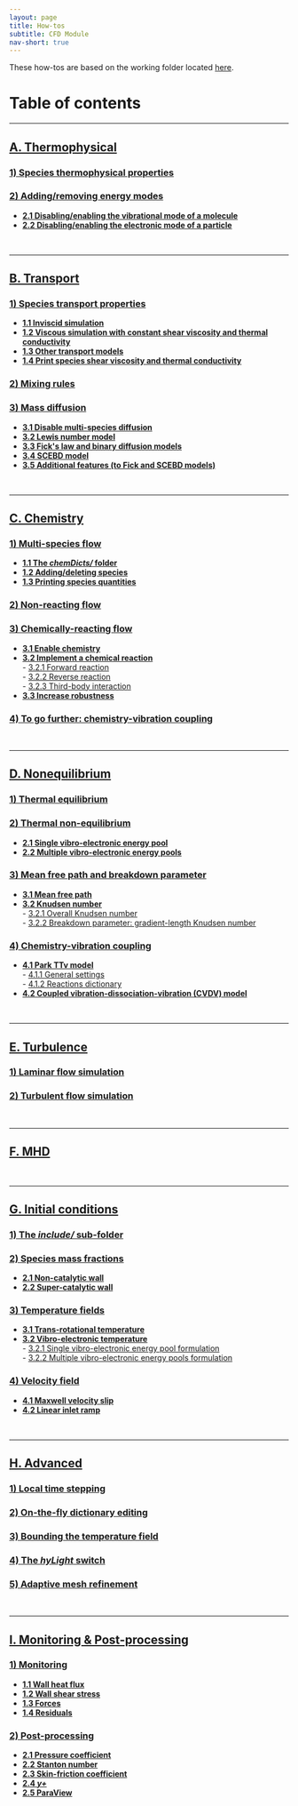 ```yaml
---
layout: page
title: How-tos
subtitle: CFD Module
nav-short: true
---
```


These how-tos are based on the working folder located [here](https://github.com/vincentcasseau/hyStrath/tree/master/run/hyStrath/hy2Foam/genericCase).  

# Table of contents

---  
## [A. Thermophysical](https://vincentcasseau.github.io/how-tos-cfd-thermophysical/)
### [1) Species thermophysical properties](https://vincentcasseau.github.io/how-tos-cfd-thermophysical/#1-species-thermophysical-properties)
### [2) Adding/removing energy modes](https://vincentcasseau.github.io/how-tos-cfd-thermophysical/#2-addingremoving-energy-modes)
+ **[2.1 Disabling/enabling the vibrational mode of a molecule](https://vincentcasseau.github.io/how-tos-cfd-thermophysical/#21-disablingenabling-the-vibrational-mode-of-a-molecule)**  
+ **[2.2 Disabling/enabling the electronic mode of a particle](https://vincentcasseau.github.io/how-tos-cfd-thermophysical/#22-disablingenabling-the-electronic-mode-of-a-particle)**  

<br>

---  
## [B. Transport](https://vincentcasseau.github.io/how-tos-cfd-transport/)
### [1) Species transport properties](https://vincentcasseau.github.io/how-tos-cfd-transport/#1-species-shear-viscosity-and-thermal-conductivity)
+ **[1.1 Inviscid simulation](https://vincentcasseau.github.io/how-tos-cfd-transport/#11-inviscid-simulation)**  
+ **[1.2 Viscous simulation with constant shear viscosity and thermal conductivity](https://vincentcasseau.github.io/how-tos-cfd-transport/#12-viscous-simulation-with-constant-shear-viscosity-and-thermal-conductivity)**  
+ **[1.3 Other transport models](https://vincentcasseau.github.io/how-tos-cfd-transport/#13-other-transport-models)**  
+ **[1.4 Print species shear viscosity and thermal conductivity](https://vincentcasseau.github.io/how-tos-cfd-transport/#14-print-species-shear-viscosity-and-thermal-conductivity)**  

### [2) Mixing rules](https://vincentcasseau.github.io/how-tos-cfd-transport/#2-mixing-rules)  

### [3) Mass diffusion](https://vincentcasseau.github.io/how-tos-cfd-transport/#3-mass-diffusion)  
+ **[3.1 Disable multi-species diffusion](https://vincentcasseau.github.io/how-tos-cfd-transport/#31-disable-multi-species-diffusion)**  
+ **[3.2 Lewis number model](https://vincentcasseau.github.io/how-tos-cfd-transport/#32-lewis-number-model)**  
+ **[3.3 Fick's law and binary diffusion models](https://vincentcasseau.github.io/how-tos-cfd-transport/#33-ficks-law-and-binary-diffusion-models)**  
+ **[3.4 SCEBD model](https://vincentcasseau.github.io/how-tos-cfd-transport/#34-scebd-model)**  
+ **[3.5 Additional features (to Fick and SCEBD models)](https://vincentcasseau.github.io/how-tos-cfd-transport/#35-additional-features-to-fick-and-scebd-models)**  

<br>

---  
## [C. Chemistry](https://vincentcasseau.github.io/how-tos-cfd-chemistry/)
### [1) Multi-species flow](https://vincentcasseau.github.io/how-tos-cfd-chemistry/#1-multi-species-flow)
+ **[1.1 The _chemDicts/_ folder](https://vincentcasseau.github.io/how-tos-cfd-chemistry/#11-the-chemdicts-folder)**  
+ **[1.2 Adding/deleting species](https://vincentcasseau.github.io/how-tos-cfd-chemistry/#12-addingdeleting-species)** 
+ **[1.3 Printing species quantities](https://vincentcasseau.github.io/how-tos-cfd-chemistry/#13-printing-species-quantities)**  

### [2) Non-reacting flow](https://vincentcasseau.github.io/how-tos-cfd-chemistry/#2-non-reacting-flow)

### [3) Chemically-reacting flow](https://vincentcasseau.github.io/how-tos-cfd-chemistry/#3-chemically-reacting-flow)
+ **[3.1 Enable chemistry](https://vincentcasseau.github.io/how-tos-cfd-chemistry/#31-enable-chemistry)**  
+ **[3.2 Implement a chemical reaction](https://vincentcasseau.github.io/how-tos-cfd-chemistry/#32-implementing-a-chemical-reaction)**  
      - [3.2.1 Forward reaction](https://vincentcasseau.github.io/how-tos-cfd-chemistry/#321-forward-reaction)  
      - [3.2.2 Reverse reaction](https://vincentcasseau.github.io/how-tos-cfd-chemistry/#322-reverse-reaction)  
      - [3.2.3 Third-body interaction](https://vincentcasseau.github.io/how-tos-cfd-chemistry/#323-third-body-interaction)  
+ **[3.3 Increase robustness](https://vincentcasseau.github.io/how-tos-cfd-chemistry/#33--increase-robustness)**  

### [4) To go further: chemistry-vibration coupling](https://vincentcasseau.github.io/how-tos-cfd-chemistry/#4-to-go-further-chemistry-vibration-coupling)

<br>

--- 
## [D. Nonequilibrium](https://vincentcasseau.github.io/how-tos-cfd-nonequilibrium/)
### [1) Thermal equilibrium](https://vincentcasseau.github.io/how-tos-cfd-nonequilibrium/#1-thermal-equilibrium)

### [2) Thermal non-equilibrium](https://vincentcasseau.github.io/how-tos-cfd-nonequilibrium/#2-thermal-non-equilibrium)
+ **[2.1 Single vibro-electronic energy pool](https://vincentcasseau.github.io/how-tos-cfd-nonequilibrium/#21-single-vibro-electronic-energy-pool)**  
+ **[2.2 Multiple vibro-electronic energy pools](https://vincentcasseau.github.io/how-tos-cfd-nonequilibrium/#22-multiple-vibro-electronic-energy-pools)** 

### [3) Mean free path and breakdown parameter](https://vincentcasseau.github.io/how-tos-cfd-nonequilibrium/#3-mean-free-path-and-breakdown-parameter)  
+ **[3.1 Mean free path](https://vincentcasseau.github.io/how-tos-cfd-nonequilibrium/#31-mean-free-path)**    
+ **[3.2 Knudsen number](https://vincentcasseau.github.io/how-tos-cfd-nonequilibrium/#32-knudsen-number)**  
      - [3.2.1 Overall Knudsen number](https://vincentcasseau.github.io/how-tos-cfd-nonequilibrium/#321-overall-knudsen-number)  
      - [3.2.2 Breakdown parameter: gradient-length Knudsen number](https://vincentcasseau.github.io/how-tos-cfd-nonequilibrium/#322-breakdown-parameter-gradient-length-knudsen-number)  

### [4) Chemistry-vibration coupling](https://vincentcasseau.github.io/how-tos-cfd-nonequilibrium/#4-chemistry-vibration-coupling)  
+ **[4.1 Park TTv model](https://vincentcasseau.github.io/how-tos-cfd-nonequilibrium/#41-park-ttv-model)**  
      - [4.1.1 General settings](https://vincentcasseau.github.io/how-tos-cfd-nonequilibrium/#411-general-settings)  
      - [4.1.2 Reactions dictionary](https://vincentcasseau.github.io/how-tos-cfd-nonequilibrium/#412-reactions-dictionary)  
+ **[4.2 Coupled vibration-dissociation-vibration (CVDV) model](https://vincentcasseau.github.io/how-tos-cfd-nonequilibrium/#42-coupled-vibration-dissociation-vibration-cvdv-model)**       

<br>

---  
## [E. Turbulence](https://vincentcasseau.github.io/how-tos-cfd-turbulence/)
### [1) Laminar flow simulation](https://vincentcasseau.github.io/how-tos-cfd-turbulence/#1-laminar-flow-simulation) 
 
### [2) Turbulent flow simulation](https://vincentcasseau.github.io/how-tos-cfd-turbulence/#2-turbulent-flow-simulation) 

<br>

---  
## [F. MHD](https://vincentcasseau.github.io/how-tos-cfd-mhd/)

<br>

---  
## [G. Initial conditions](https://vincentcasseau.github.io/how-tos-cfd-initial-conditions/)

### [1) The _include/_ sub-folder](https://vincentcasseau.github.io/how-tos-cfd-initial-conditions/#1-the-include-sub-folder)

### [2) Species mass fractions](https://vincentcasseau.github.io/how-tos-cfd-initial-conditions/#2-species-mass-fractions)  
+ **[2.1 Non-catalytic wall](https://vincentcasseau.github.io/how-tos-cfd-initial-conditions/#21-non-catalytic-wall)**  
+ **[2.2 Super-catalytic wall](https://vincentcasseau.github.io/how-tos-cfd-initial-conditions/#22-super-catalytic-wall)**

### [3) Temperature fields](https://vincentcasseau.github.io/how-tos-cfd-initial-conditions/#3-temperature-fields)  
+ **[3.1 Trans-rotational temperature](https://vincentcasseau.github.io/how-tos-cfd-initial-conditions/#31-trans-rotational-temperature)**  
+ **[3.2 Vibro-electronic temperature](https://vincentcasseau.github.io/how-tos-cfd-initial-conditions/#32-vibro-electronic-temperature)**  
      - [3.2.1 Single vibro-electronic energy pool formulation](https://vincentcasseau.github.io/how-tos-cfd-initial-conditions/#321-single-vibro-electronic-energy-pool-formulation)  
      - [3.2.2 Multiple vibro-electronic energy pools formulation](https://vincentcasseau.github.io/how-tos-cfd-initial-conditions/#322-multiple-vibro-electronic-energy-pools-formulation)   
 
### [4) Velocity field](https://vincentcasseau.github.io/how-tos-cfd-initial-conditions/#4-velocity-field)  
+ **[4.1 Maxwell velocity slip](https://vincentcasseau.github.io/how-tos-cfd-initial-conditions/#41-maxwell-velocity-slip)**  
+ **[4.2 Linear inlet ramp](https://vincentcasseau.github.io/how-tos-cfd-initial-conditions/#42-linear-inlet-ramp)**  

<br>

---  
## [H. Advanced](https://vincentcasseau.github.io/how-tos-cfd-advanced/)

### [1) Local time stepping](https://vincentcasseau.github.io/how-tos-cfd-advanced/#1-local-time-stepping)  

### [2) On-the-fly dictionary editing](https://vincentcasseau.github.io/how-tos-cfd-advanced/#2-on-the-fly-dictionary-editing)  

### [3) Bounding the temperature field](https://vincentcasseau.github.io/how-tos-cfd-advanced/#3-bounding-the-temperature-field) 

### [4) The _hyLight_ switch](https://vincentcasseau.github.io/how-tos-cfd-advanced/#4-the-hylight-switch)   

### [5) Adaptive mesh refinement](https://vincentcasseau.github.io/how-tos-cfd-advanced/#5-adaptive-mesh-refinement)  

<br>

---  
## [I. Monitoring & Post-processing](https://vincentcasseau.github.io/how-tos-cfd-monitoring-post-processing)

### [1) Monitoring](https://vincentcasseau.github.io/how-tos-cfd-monitoring-post-processing/#1-monitoring)  
+ **[1.1 Wall heat flux](https://vincentcasseau.github.io/how-tos-cfd-monitoring-post-processing/#11-wall-heat-flux)**  
+ **[1.2 Wall shear stress](https://vincentcasseau.github.io/how-tos-cfd-monitoring-post-processing/#12-wall-shear-stress)**
+ **[1.3 Forces](https://vincentcasseau.github.io/how-tos-cfd-monitoring-post-processing/#13-forces)**  
+ **[1.4 Residuals](https://vincentcasseau.github.io/how-tos-cfd-monitoring-post-processing/#14-residuals)**  

### [2) Post-processing](https://vincentcasseau.github.io/how-tos-cfd-monitoring-post-processing/#2-post-processing)  
+ **[2.1 Pressure coefficient](https://vincentcasseau.github.io/how-tos-cfd-monitoring-post-processing/#21-pressure-coefficient)**  
+ **[2.2 Stanton number](https://vincentcasseau.github.io/how-tos-cfd-monitoring-post-processing/#22-stanton-number)**  
+ **[2.3 Skin-friction coefficient](https://vincentcasseau.github.io/how-tos-cfd-monitoring-post-processing/#23-skin-friction-coefficient)**  
+ **[2.4 _y+_](https://vincentcasseau.github.io/how-tos-cfd-monitoring-post-processing/#24-y)**  
+ **[2.5 ParaView](https://vincentcasseau.github.io/how-tos-cfd-monitoring-post-processing/#25-paraview)**  
